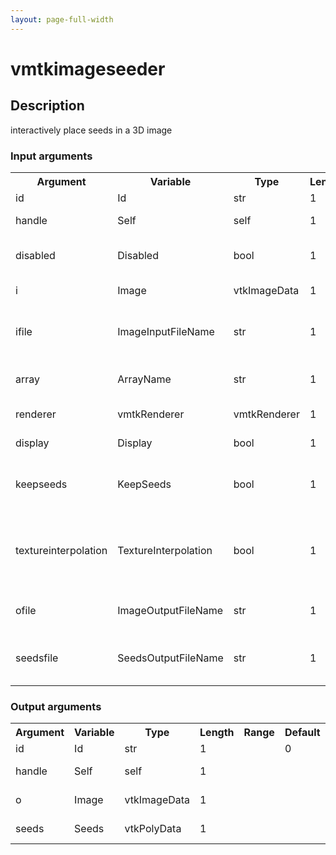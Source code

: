 ```yaml
---
layout: page-full-width
---
```

<h1>vmtkimageseeder</h1>
<h2>Description</h2>
interactively place seeds in a 3D image
<h3>Input arguments</h3>
<table class="vmtkscripts">
<tr>
<th>Argument</th><th>Variable</th><th>Type</th><th>Length</th><th>Range</th><th>Default</th><th>Description</th>
</tr>
<tr><td>id</td><td>Id</td><td>str</td><td>1</td><td></td><td>0</td><td>script id</td>
</tr>
<tr><td>handle</td><td>Self</td><td>self</td><td>1</td><td></td><td></td><td>handle to self</td>
</tr>
<tr><td>disabled</td><td>Disabled</td><td>bool</td><td>1</td><td></td><td>0</td><td>disable execution and piping</td>
</tr>
<tr><td>i</td><td>Image</td><td>vtkImageData</td><td>1</td><td></td><td></td><td>the input image</td>
</tr>
<tr><td>ifile</td><td>ImageInputFileName</td><td>str</td><td>1</td><td></td><td></td><td>filename for the default Image reader</td>
</tr>
<tr><td>array</td><td>ArrayName</td><td>str</td><td>1</td><td></td><td></td><td>name of the array to display</td>
</tr>
<tr><td>renderer</td><td>vmtkRenderer</td><td>vmtkRenderer</td><td>1</td><td></td><td></td><td>external renderer</td>
</tr>
<tr><td>display</td><td>Display</td><td>bool</td><td>1</td><td></td><td>1</td><td>toggle rendering</td>
</tr>
<tr><td>keepseeds</td><td>KeepSeeds</td><td>bool</td><td>1</td><td></td><td>0</td><td>toggle avoid removal of seeds from renderer</td>
</tr>
<tr><td>textureinterpolation</td><td>TextureInterpolation</td><td>bool</td><td>1</td><td></td><td>1</td><td>toggle interpolation of graylevels on image planes</td>
</tr>
<tr><td>ofile</td><td>ImageOutputFileName</td><td>str</td><td>1</td><td></td><td></td><td>filename for the default Image writer</td>
</tr>
<tr><td>seedsfile</td><td>SeedsOutputFileName</td><td>str</td><td>1</td><td></td><td></td><td>filename for the default Seeds writer</td>
</tr>
</table><h3>Output arguments</h3>
<table class="vmtkscripts">
<tr>
<th>Argument</th><th>Variable</th><th>Type</th><th>Length</th><th>Range</th><th>Default</th><th>Description</th>
</tr>
<tr><td>id</td><td>Id</td><td>str</td><td>1</td><td></td><td>0</td><td>script id</td>
</tr>
<tr><td>handle</td><td>Self</td><td>self</td><td>1</td><td></td><td></td><td>handle to self</td>
</tr>
<tr><td>o</td><td>Image</td><td>vtkImageData</td><td>1</td><td></td><td></td><td>the output image</td>
</tr>
<tr><td>seeds</td><td>Seeds</td><td>vtkPolyData</td><td>1</td><td></td><td></td><td>the placed seeds</td>
</tr>
</table>
